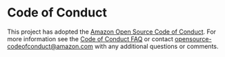 # Code of Conduct

This project has adopted the
[Amazon Open Source Code of Conduct](https://aws.github.io/code-of-conduct).
For more information see the
[Code of Conduct FAQ](https://aws.github.io/code-of-conduct-faq) or contact
opensource-codeofconduct@amazon.com with any additional questions or comments.
